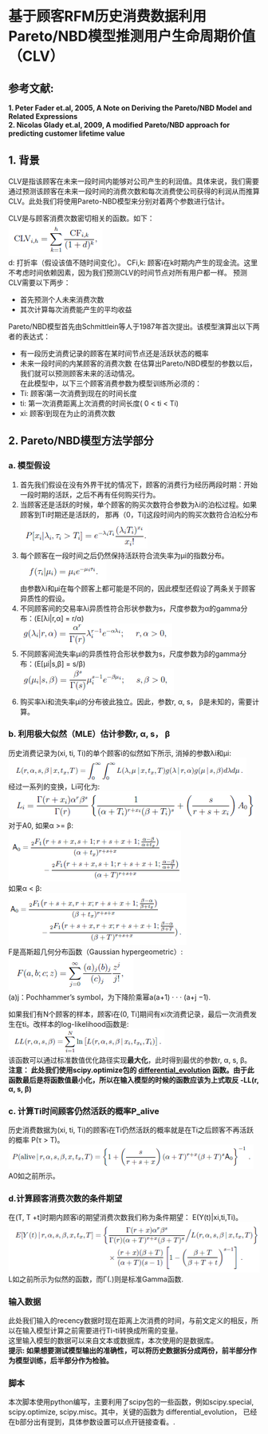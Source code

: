 # 基于顾客RFM历史消费数据利用Pareto/NBD模型推测用户生命周期价值（CLV）
## 参考文献:
**1. Peter Fader et.al, 2005, A Note on Deriving the Pareto/NBD Model and Related Expressions** <br>
**2. Nicolas Glady et.al, 2009, A modified Pareto/NBD approach for predicting customer lifetime value**

## 1. 背景
CLV是指该顾客在未来一段时间内能够对公司产生的利润值。具体来说，我们需要通过预测该顾客在未来一段时间的消费次数和每次消费使公司获得的利润从而推算CLV。此处我们将使用Pareto-NBD模型来分别对着两个参数进行估计。

CLV是与顾客消费次数密切相关的函数。如下： <br>
![fig1](https://github.com/CasiaFan/customer_lifetime_value_prediction/blob/master/pic/1.png) <br>
d: 打折率（假设该值不随时间变化）。 CFi,k: 顾客i在k时期内产生的现金流。这里不考虑时间依赖因素，因为我们预测CLV的时间节点对所有用户都一样。 预测CLV需要以下两步：
- 首先预测个人未来消费次数
- 其次计算每次消费能产生的平均收益

Pareto/NBD模型首先由Schmittlein等人于1987年首次提出。该模型演算出以下两者的表达式：
- 有一段历史消费记录的顾客在某时间节点还是活跃状态的概率
- 未来一段时间的内某顾客的消费次数
在估算出Pareto/NBD模型的参数以后，我们就可以预测顾客未来的活动情况。<br>
在此模型中，以下三个顾客消费参数为模型训练所必须的：<br>
- Ti: 顾客i第一次消费到现在的时间长度
- ti: 第一次消费距离上次消费的时间长度( 0 < ti < Ti)
- xi: 顾客i到现在为止的消费次数

## 2. Pareto/NBD模型方法学部分
### a. 模型假设
1. 首先我们假设在没有外界干扰的情况下，顾客的消费行为经历两段时期：开始一段时期的活跃，之后不再有任何购买行为。
2. 当顾客还是活跃的时候，单个顾客的购买次数符合参数为λi的泊松过程。如果顾客到Ti时期还是活跃的， 那再（0，Ti]这段时间内的购买次数符合泊松分布 <br>
![fig2](https://github.com/CasiaFan/customer_lifetime_value_prediction/blob/master/pic/2.png) <br>
3. 每个顾客在一段时间之后仍然保持活跃符合流失率为μi的指数分布。<br>
![fig3](https://github.com/CasiaFan/customer_lifetime_value_prediction/blob/master/pic/3.png) <br>
由参数λi和μi在每个顾客上都可能是不同的，因此模型还假设了两条关于顾客异质性的假设。
4. 不同顾客间的交易率λi异质性符合形状参数为s，尺度参数为α的gamma分布：(E[λi|r,α] = r/α) <br>
![fig4](https://github.com/CasiaFan/customer_lifetime_value_prediction/blob/master/pic/4.png) <br>
5. 不同顾客间流失率μi的异质性符合形状参数为s，尺度参数为β的gamma分布：(E[μi|s,β] = s/β) <br>
![fig5](https://github.com/CasiaFan/customer_lifetime_value_prediction/blob/master/pic/5.png) <br>
6. 购买率λi和流失率μi的分布彼此独立。因此，参数r, α, s， β是未知的，需要计算。

### b. 利用极大似然（MLE）估计参数r, α, s， β
历史消费记录为(xi, ti, Ti)的单个顾客i的似然如下所示, 消掉的参数λi和μi: <br>
![fig6a](https://github.com/CasiaFan/customer_lifetime_value_prediction/blob/master/pic/6a.png) <br>
经过一系列的变换，Li可化为: <br>
![fig6](https://github.com/CasiaFan/customer_lifetime_value_prediction/blob/master/pic/6.png) <br>
对于A0, 如果α >= β: <br>
![fig7](https://github.com/CasiaFan/customer_lifetime_value_prediction/blob/master/pic/7.png) <br>
如果α < β: <br>
![fig8](https://github.com/CasiaFan/customer_lifetime_value_prediction/blob/master/pic/8.png) <br>
F是高斯超几何分布函数（Gaussian hypergeometric）: <br>
![fig9](https://github.com/CasiaFan/customer_lifetime_value_prediction/blob/master/pic/9.png) <br>
(a)j：Pochhammer’s symbol，为下降阶乘幂a(a+1) · · · (a+j −1).

如果我们有N个顾客的样本，顾客i在(0, Ti]期间有xi次消费记录，最后一次消费发生在ti。改样本的log-likelihood函数是: <br>
![fig10](https://github.com/CasiaFan/customer_lifetime_value_prediction/blob/master/pic/10.png) <br>
该函数可以通过标准数值优化路径实现**最大化**，此时得到最优的参数r, α, s, β。 <br>
**注意： 此处我们使用scipy.optimize包的 [differential_evolution](http://docs.scipy.org/doc/scipy-0.17.0/reference/generated/scipy.optimize.differential_evolution.html) 函数。由于此函数最后是将函数值最小化，所以在输入模型的时候的函数应该为上式取反 -LL(r, α, s, β)**

### c. 计算Ti时间顾客仍然活跃的概率P_alive
历史消费数据为(xi, ti, Ti)的顾客i在Ti仍然活跃的概率就是在Ti之后顾客不再活跃的概率 P(τ > T)。 <br>
![fig11](https://github.com/CasiaFan/customer_lifetime_value_prediction/blob/master/pic/11.png) <br>
A0如之前所示。

### d.计算顾客消费次数的条件期望
在(T, T +t]时期内顾客i的期望消费次数我们称为条件期望： E(Y(t)|xi,ti,Ti)。 <br>
![fig12](https://github.com/CasiaFan/customer_lifetime_value_prediction/blob/master/pic/12.png) <br>
L如之前所示为似然的函数，而Γ(.)则是标准Gamma函数.

### 输入数据
此处我们输入的recency数据时现在距离上次消费的时间，与前文定义的相反，所以在输入模型计算之前需要进行Ti-ti转换成所需的变量。<br>
这里输入模型的数据可以来自文本或数据库，本次使用的是数据库。<br>
**提示: 如果想要测试模型输出的准确性，可以将历史数据拆分成两份，前半部分作为模型训练，后半部分作为检验。**

### 脚本
本次脚本使用python编写，主要利用了scipy包的一些函数，例如scipy.special, scipy.optimize, scipy.misc。其中，关键的函数为 differential_evolution， 已经在b部分出有提到，具体参数设置可以点开链接查看。.

